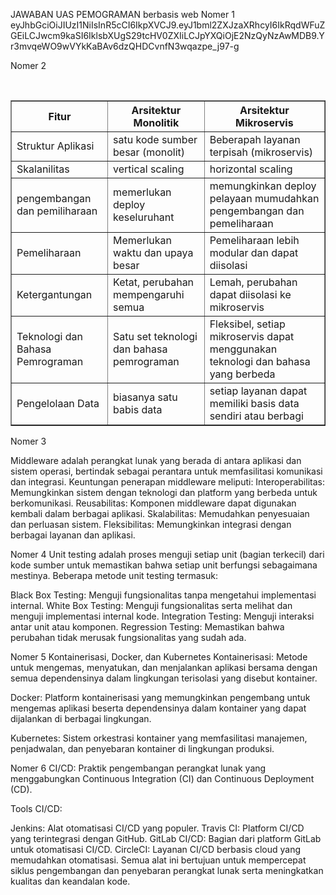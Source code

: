 JAWABAN UAS PEMOGRAMAN berbasis web
Nomer 1 eyJhbGciOiJIUzI1NiIsInR5cCI6IkpXVCJ9.eyJ1bml2ZXJzaXRhcyI6IkRqdWFuZGEiLCJwcm9kaSI6IklsbXUgS29tcHV0ZXIiLCJpYXQiOjE2NzQyNzAwMDB9.Yr3mvqeWO9wVYkKaBAv6dzQHDCvnfN3wqazpe_j97-g

 Nomer 2 <table border="1">
  <tr>
    <th>Fitur</th>
    <th>Arsitektur Monolitik</th>
    <th>Arsitektur Mikroservis</th>
  </tr>
  <tr>
    <td>Struktur Aplikasi</td>
    <td>satu kode sumber besar (monolit)</td>
    <td>Beberapah layanan terpisah (mikroservis)</td>
  </tr>
  <tr>
    <td>Skalanilitas</td>
    <td>vertical scaling</td>
    <td>horizontal scaling</td>
  </tr>
  <tr>
    <td>pengembangan dan pemiliharaan </td>
    <td>memerlukan deploy keseluruhant</td>
    <td>memungkinkan deploy pelayaan mumudahkan pengembangan dan pemeliharaan</td>
  </tr>
  <tr>
    <td>Pemeliharaan</td>
    <td>Memerlukan waktu dan upaya besar</td>
    <td>Pemeliharaan lebih modular dan dapat diisolasi</td>
  </tr>
  <tr>
    <td>Ketergantungan</td>
    <td>Ketat, perubahan mempengaruhi semua</td>
    <td>Lemah, perubahan dapat diisolasi ke mikroservis</td>
  </tr>
  <tr>
    <td>Teknologi dan Bahasa Pemrograman</td>
    <td>Satu set teknologi dan bahasa pemrograman</td>
    <td>Fleksibel, setiap mikroservis dapat menggunakan teknologi dan bahasa yang berbeda</td>
  </tr>
  <tr>
    <td>Pengelolaan Data</td>
    <td>biasanya satu babis data</td>
    <td>setiap layanan dapat memiliki basis data sendiri atau berbagi</td>
  </tr>
</table>  Nomer 3 

 Middleware adalah perangkat lunak yang berada di antara aplikasi dan sistem operasi, bertindak sebagai perantara untuk memfasilitasi komunikasi dan integrasi. Keuntungan penerapan middleware meliputi:
Interoperabilitas: Memungkinkan sistem dengan teknologi dan platform yang berbeda untuk berkomunikasi.
Reusabilitas: Komponen middleware dapat digunakan kembali dalam berbagai aplikasi.
Skalabilitas: Memudahkan penyesuaian dan perluasan sistem.
Fleksibilitas: Memungkinkan integrasi dengan berbagai layanan dan aplikasi.

Nomer 4  Unit testing adalah proses menguji setiap unit (bagian terkecil) dari kode sumber untuk memastikan bahwa setiap unit berfungsi sebagaimana mestinya. Beberapa metode unit testing termasuk:

Black Box Testing: Menguji fungsionalitas tanpa mengetahui implementasi internal.
White Box Testing: Menguji fungsionalitas serta melihat dan menguji implementasi internal kode.
Integration Testing: Menguji interaksi antar unit atau komponen.
Regression Testing: Memastikan bahwa perubahan tidak merusak fungsionalitas yang sudah ada.

 Nomer 5 
  Kontainerisasi, Docker, dan Kubernetes
Kontainerisasi: Metode untuk mengemas, menyatukan, dan menjalankan aplikasi bersama dengan semua dependensinya dalam lingkungan terisolasi yang disebut kontainer.

Docker: Platform kontainerisasi yang memungkinkan pengembang untuk mengemas aplikasi beserta dependensinya dalam kontainer yang dapat dijalankan di berbagai lingkungan.

Kubernetes: Sistem orkestrasi kontainer yang memfasilitasi manajemen, penjadwalan, dan penyebaran kontainer di lingkungan produksi.

 Nomer 6  CI/CD: Praktik pengembangan perangkat lunak yang menggabungkan Continuous Integration (CI) dan Continuous Deployment (CD).

Tools CI/CD:

Jenkins: Alat otomatisasi CI/CD yang populer.
Travis CI: Platform CI/CD yang terintegrasi dengan GitHub.
GitLab CI/CD: Bagian dari platform GitLab untuk otomatisasi CI/CD.
CircleCI: Layanan CI/CD berbasis cloud yang memudahkan otomatisasi.
Semua alat ini bertujuan untuk mempercepat siklus pengembangan dan penyebaran perangkat lunak serta meningkatkan kualitas dan keandalan kode.
